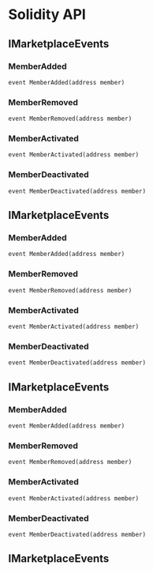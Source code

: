 # Solidity API

## IMarketplaceEvents

### MemberAdded

```solidity
event MemberAdded(address member)
```

### MemberRemoved

```solidity
event MemberRemoved(address member)
```

### MemberActivated

```solidity
event MemberActivated(address member)
```

### MemberDeactivated

```solidity
event MemberDeactivated(address member)
```

## IMarketplaceEvents

### MemberAdded

```solidity
event MemberAdded(address member)
```

### MemberRemoved

```solidity
event MemberRemoved(address member)
```

### MemberActivated

```solidity
event MemberActivated(address member)
```

### MemberDeactivated

```solidity
event MemberDeactivated(address member)
```

## IMarketplaceEvents

### MemberAdded

```solidity
event MemberAdded(address member)
```

### MemberRemoved

```solidity
event MemberRemoved(address member)
```

### MemberActivated

```solidity
event MemberActivated(address member)
```

### MemberDeactivated

```solidity
event MemberDeactivated(address member)
```

## IMarketplaceEvents

